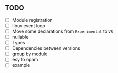 ## TODO
- [ ] Module registration
- [ ] libuv event loop
- [ ] Move some declarations from `Experimental` to `V8`
- [ ] nullable
- [ ] Types
- [ ] Dependencies between versions
- [ ] group by module
- [ ] esy to opam
- [ ] example

